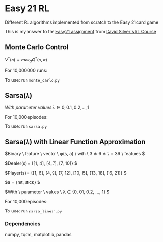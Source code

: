 # Easy 21 RL
Different RL algorithms implemented from scratch to the Easy 21 card game

This is my answer to the [Easy21 assignment](https://www.davidsilver.uk/wp-content/uploads/2020/03/Easy21-Johannes.pdf) from [David Silver's RL Course](https://www.davidsilver.uk/teaching/)

## Monte Carlo Control
$V^*(s) = max_aQ^*(s,a)$

For 10,000,000 runs:

To use: run `monte_carlo.py`

## Sarsa($\lambda$)
$With \ parameter \ values \ λ ∈ {0, 0.1, 0.2, ..., 1}$

For 10,000 episodes:


To use: run `sarsa.py`

## Sarsa($\lambda$) with Linear Function Approximation

$Binary \ feature \ vector \ φ(s, a) \ with \ 3 ∗ 6 ∗ 2 = 36 \ features $


$Dealer(s) = \{[1, 4], [4, 7], [7, 10]\} $

$Player(s) = \{[1, 6], [4, 9], [7, 12], [10, 15], [13, 18], [16, 21]\} $

$a = \{hit, stick\} $

$With \ parameter \ values \ λ ∈ \{0, 0.1, 0.2, ..., 1\} $


For 10,000 episodes:

To use: run `sarsa_linear.py`

### Dependencies
numpy, tqdm, matplotlib, pandas